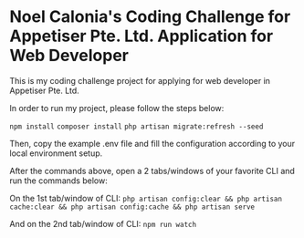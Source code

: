 # Noel Calonia's Coding Challenge for Appetiser Pte. Ltd. Application for Web Developer

This is my coding challenge project for applying for web developer in Appetiser Pte. Ltd.

In order to run my project, please follow the steps below:

`npm install`
`composer install`
`php artisan migrate:refresh --seed`

Then, copy the example .env file and fill the configuration according to your local environment setup.

After the commands above, open a 2 tabs/windows of your favorite CLI and run the commands below:

On the 1st tab/window of CLI:
`php artisan config:clear && php artisan cache:clear && php artisan config:cache && php artisan serve`

And on the 2nd tab/window of CLI:
`npm run watch`